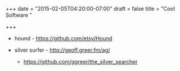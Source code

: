 +++
date = "2015-02-05T04:20:00-07:00"
draft = false
title = "Cool Software "

+++


- hound - https://github.com/etsy/Hound

- silver surfer - http://geoff.greer.fm/ag/
  - https://github.com/ggreer/the_silver_searcher


